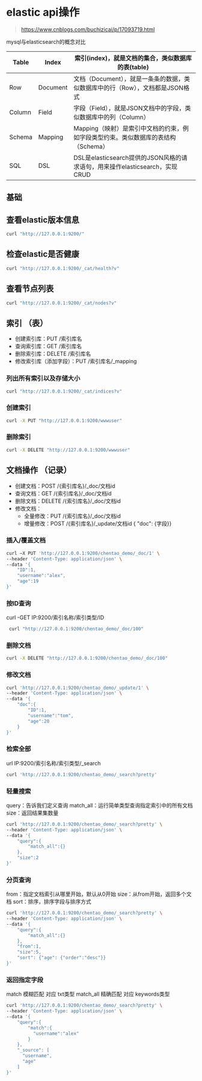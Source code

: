 # elastic api操作
> https://www.cnblogs.com/buchizicai/p/17093719.html

mysql与elasticsearch的概念对比

|Table	|Index|	索引(index)，就是文档的集合，类似数据库的表(table)|
|---|---|---|
|Row	|Document|	文档（Document），就是一条条的数据，类似数据库中的行（Row），文档都是JSON格式|
|Column|	Field|	字段（Field），就是JSON文档中的字段，类似数据库中的列（Column）|
|Schema|	Mapping|	Mapping（映射）是索引中文档的约束，例如字段类型约束。类似数据库的表结构（Schema）|
|SQL	|DSL	|DSL是elasticsearch提供的JSON风格的请求语句，用来操作elasticsearch，实现CRUD|

## 基础
## 查看elastic版本信息
```bash
curl "http://127.0.0.1:9200/"
```

## 检查elastic是否健康
```bash
curl "http://127.0.0.1:9200/_cat/health?v"
```

## 查看节点列表
```bash
curl "http://127.0.0.1:9200/_cat/nodes?v"
```

## 索引 （表）
- 创建索引库：PUT /索引库名
- 查询索引库：GET /索引库名
- 删除索引库：DELETE /索引库名
- 修改索引库（添加字段）：PUT /索引库名/_mapping

### 列出所有索引以及存储大小
```bash
curl "http://127.0.0.1:9200/_cat/indices?v"
```

### 创建索引
```bash
curl -X PUT "http://127.0.0.1:9200/wwwuser"
```
### 删除索引
```bash
curl -X DELETE "http://127.0.0.1:9200/wwwuser"
```

## 文档操作 （记录）
- 创建文档：POST /{索引库名}/_doc/文档id
- 查询文档：GET /{索引库名}/_doc/文档id
- 删除文档：DELETE /{索引库名}/_doc/文档id
- 修改文档： 
  - 全量修改：PUT /{索引库名}/_doc/文档id
  - 增量修改：POST /{索引库名}/_update/文档id { "doc": {字段}}

### 插入/覆盖文档
```bash
curl —X PUT 'http://127.0.0.1:9200/chentao_demo/_doc/1' \
--header 'Content-Type: application/json' \
--data '{
    "ID":1,
    "username":"alex",
    "age":19
}'
```

### 按ID查询
curl -GET IP:9200/索引名称/索引类型/ID
```bash
 curl "http://127.0.0.1:9200/chentao_demo/_doc/100"
```

### 删除文档
```bash
curl -X DELETE "http://127.0.0.1:9200/chentao_demo/_doc/100"
```

### 修改文档
```bash
curl 'http://127.0.0.1:9200/chentao_demo/_update/1' \
--header 'Content-Type: application/json' \
--data '{
    "doc":{
        "ID":1,
        "username":"tom",
        "age":20
    }
}'
```

### 检索全部
url IP:9200/索引名称/索引类型/_search
```bash
curl 'http://127.0.0.1:9200/chentao_demo/_search?pretty'
```

### 轻量搜索
query：告诉我们定义查询
match_all：运行简单类型查询指定索引中的所有文档
size：返回结果集数量
```bash
curl 'http://127.0.0.1:9200/chentao_demo/_search?pretty' \
--header 'Content-Type: application/json' \
--data '{
    "query":{
        "match_all":{}
    },
    "size":2
}'
```

### 分页查询 
from：指定文档索引从哪里开始，默认从0开始
size：从from开始，返回多个文档
sort：排序，排序字段与排序方式
```bash
curl 'http://127.0.0.1:9200/chentao_demo/_search?pretty' \
--header 'Content-Type: application/json' \
--data '{
    "query":{
        "match_all":{}
    },
    "from":1,
    "size":5,
    "sort": {"age": {"order":"desc"}}
}'
```

### 返回指定字段
match     模糊匹配 对应 txt类型
match_all 精确匹配 对应 keywords类型
```bash
curl 'http://127.0.0.1:9200/chentao_demo/_search?pretty' \
--header 'Content-Type: application/json' \
--data '{
    "query":{
        "match":{
          "username":"alex"
        }
    },
    "_source": [
      "username",
      "age"
    ]
}'
```

